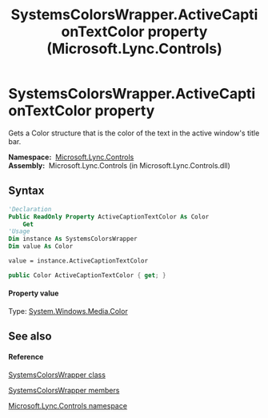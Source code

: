 ﻿---
title: SystemsColorsWrapper.ActiveCaptionTextColor property  (Microsoft.Lync.Controls)
TOCTitle: 'ActiveCaptionTextColor property '
ms:assetid: P:Microsoft.Lync.Controls.SystemsColorsWrapper.ActiveCaptionTextColor_DI_3_UC_OCS14MrefLyncWPF
ms:mtpsurl: https://msdn.microsoft.com/en-us/library/microsoft.lync.controls.systemscolorswrapper.activecaptiontextcolor_di_3_uc_ocs14mreflyncwpf(v=office.15)
ms:contentKeyID: 48601860
ms.date: 07/28/2014
mtps_version: v=office.15
f1_keywords:
- Microsoft.Lync.Controls.SystemsColorsWrapper.ActiveCaptionTextColor
dev_langs:
- CSharp
- JScript
- VB
- other
---

# SystemsColorsWrapper.ActiveCaptionTextColor property

Gets a Color structure that is the color of the text in the active window's title bar.

**Namespace:**  [Microsoft.Lync.Controls](microsoft-lync-controls-namespace_1.md)  
**Assembly:**  Microsoft.Lync.Controls (in Microsoft.Lync.Controls.dll)

## Syntax

``` vb
'Declaration
Public ReadOnly Property ActiveCaptionTextColor As Color
    Get
'Usage
Dim instance As SystemsColorsWrapper
Dim value As Color

value = instance.ActiveCaptionTextColor
```

``` csharp
public Color ActiveCaptionTextColor { get; }
```

#### Property value

Type: [System.Windows.Media.Color](http://msdn2.microsoft.com/en-us/library/ms653055)  

## See also

#### Reference

[SystemsColorsWrapper class](systemscolorswrapper-class-microsoft-lync-controls_1.md)

[SystemsColorsWrapper members](systemscolorswrapper-members-microsoft-lync-controls_1.md)

[Microsoft.Lync.Controls namespace](microsoft-lync-controls-namespace_1.md)

